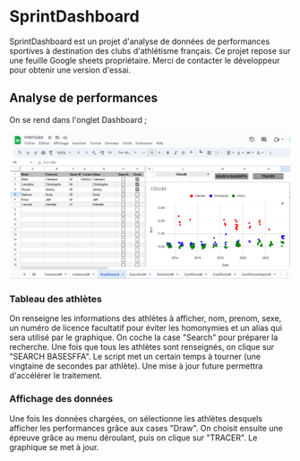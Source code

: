 # SprintDashboard

SprintDashboard est un projet d'analyse de données de performances sportives à destination des clubs d'athlétisme français. Ce projet repose sur une feuille Google sheets propriétaire. Merci de contacter le développeur pour obtenir une version d'essai.


## Analyse de performances

On se rend dans l'onglet Dashboard ;

<div align="center">
<p float="center">
  <img src="resources/dashboard.png" width="500" />
</p>
</div>

### Tableau des athlètes

On renseigne les informations des athlètes à afficher, nom, prenom, sexe, un numéro de licence facultatif pour éviter les homonymies et un alias qui sera utilisé par le graphique. On coche la case "Search" pour préparer la recherche. Une fois que tous les athlètes sont renseignés, on clique sur "SEARCH BASESFFA". Le script met un certain temps à tourner (une vingtaine de secondes par athlète). Une mise à jour future permettra d'accélérer le traitement.

### Affichage des données

Une fois les données chargées, on sélectionne les athlètes desquels afficher les performances grâce aux cases "Draw". On choisit ensuite une épreuve grâce au menu déroulant, puis on clique sur "TRACER". Le graphique se met à jour.